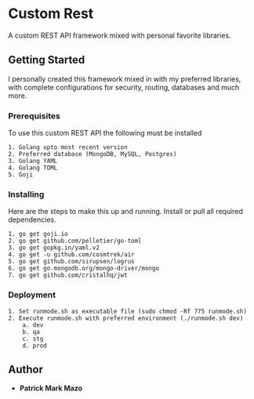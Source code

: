 # Custom Rest

A custom REST API framework mixed with personal favorite libraries.

## Getting Started

I personally created this framework mixed in with my preferred libraries, with complete configurations for security, routing, databases and much more.

### Prerequisites

To use this custom REST API the following must be installed

```
1. Golang upto most recent version
2. Preferred database (MongoDB, MySQL, Postgres)
3. Golang YAML
4. Golang TOML
5. Goji
```

### Installing

Here are the steps to make this up and running.
Install or pull all required dependencies.

```
1. go get goji.io
2. go get github.com/pelletier/go-toml
3. go get gopkg.in/yaml.v2
4. go get -u github.com/cosmtrek/air
5. go get github.com/sirupsen/logrus
6. go get go.mongodb.org/mongo-driver/mongo
7. go get github.com/cristalhq/jwt
```

### Deployment

```
1. Set runmode.sh as executable file (sudo chmod -Rf 775 runmode.sh)
2. Execute runmode.sh with preferred environment (./runmode.sh dev)
    a. dev
    b. qa
    c. stg
    d. prod
```

## Author

* **Patrick Mark Mazo**